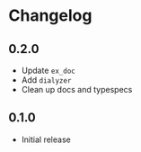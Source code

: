 # Changelog

## 0.2.0

* Update `ex_doc`
* Add `dialyzer`
* Clean up docs and typespecs

## 0.1.0

* Initial release
